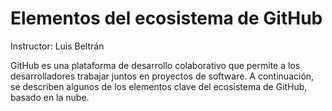 # Elementos del ecosistema de GitHub

Instructor: Luis Beltrán

GitHub es una plataforma de desarrollo colaborativo que permite a los desarrolladores trabajar juntos en proyectos de software. A continuación, se describen algunos de los elementos clave del ecosistema de GitHub, basado en la nube.

